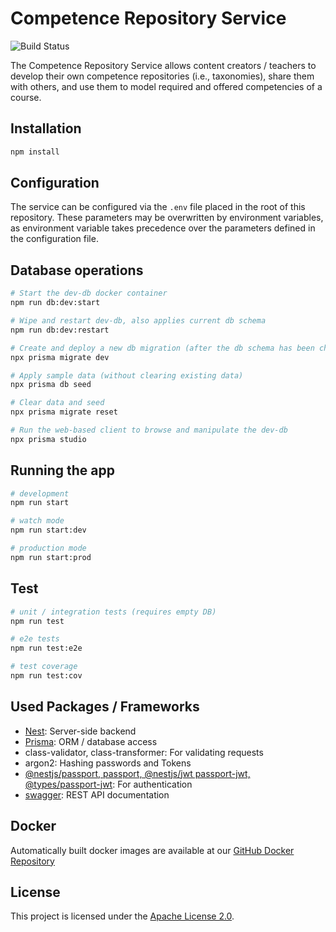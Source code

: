 # Competence Repository Service

![Build Status](https://jenkins-2.sse.uni-hildesheim.de/buildStatus/icon?job=Teaching_Competence-Repository "Build Status")

The Competence Repository Service allows content creators / teachers to develop their own competence repositories (i.e., taxonomies), share them with others, and use them to model required and offered competencies of a course.

## Installation

```bash
npm install
```

## Configuration

The service can be configured via the `.env` file placed in the root of this repository. These parameters may be overwritten by environment variables, as environment variable takes precedence over the parameters defined in the configuration file.

## Database operations

```bash
# Start the dev-db docker container
npm run db:dev:start

# Wipe and restart dev-db, also applies current db schema
npm run db:dev:restart

# Create and deploy a new db migration (after the db schema has been changed), will also seed the db (applying sample data)
npx prisma migrate dev

# Apply sample data (without clearing existing data)
npx prisma db seed

# Clear data and seed
npx prisma migrate reset

# Run the web-based client to browse and manipulate the dev-db
npx prisma studio
```

## Running the app

```bash
# development
npm run start

# watch mode
npm run start:dev

# production mode
npm run start:prod
```

## Test

```bash
# unit / integration tests (requires empty DB)
npm run test

# e2e tests
npm run test:e2e

# test coverage
npm run test:cov
```

## Used Packages / Frameworks

- [Nest](https://github.com/nestjs/nest): Server-side backend
- [Prisma](https://www.prisma.io): ORM / database access
- class-validator, class-transformer: For validating requests
- argon2: Hashing passwords and Tokens
- [@nestjs/passport, passport, @nestjs/jwt passport-jwt, @types/passport-jwt](https://docs.nestjs.com/security/authentication): For authentication
- [swagger](https://swagger.io/): REST API documentation

## Docker

Automatically built docker images are available at our [GitHub Docker Repository](https://github.com/orgs/e-learning-by-sse/packages/container/package/nm-competence-repository)

## License

This project is licensed under the [Apache License 2.0](https://www.apache.org/licenses/LICENSE-2.0.html).
